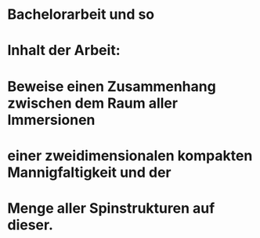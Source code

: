 # Bachelorarbeit und so
# Inhalt der Arbeit:
# Beweise einen Zusammenhang zwischen dem Raum aller Immersionen
# einer zweidimensionalen kompakten Mannigfaltigkeit und der 
# Menge aller Spinstrukturen auf dieser.

